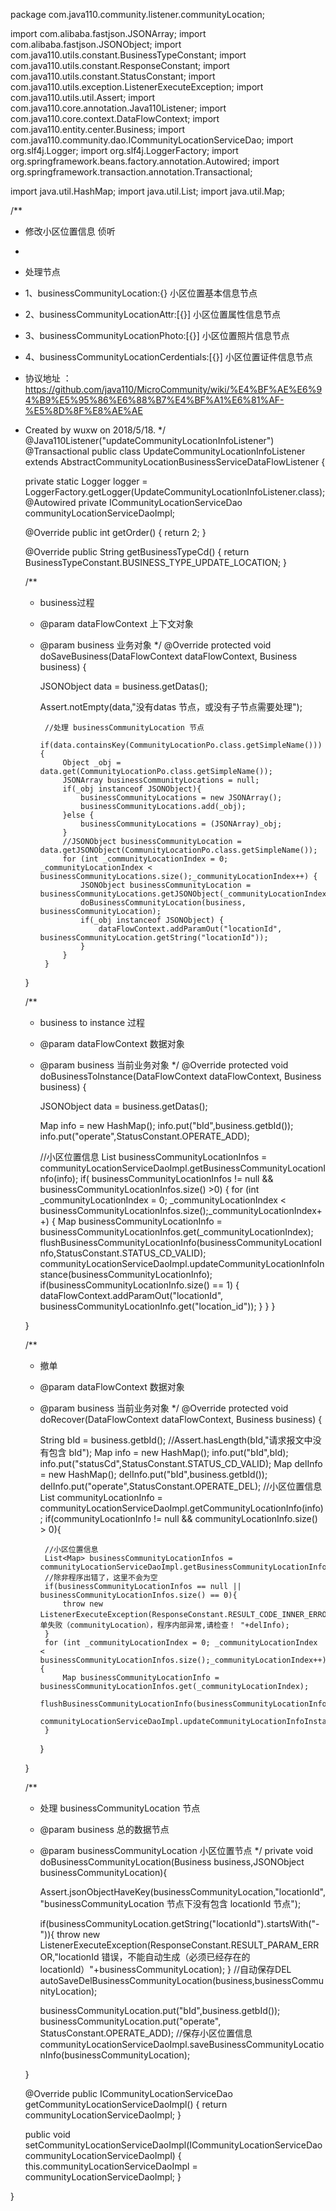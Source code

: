package com.java110.community.listener.communityLocation;

import com.alibaba.fastjson.JSONArray;
import com.alibaba.fastjson.JSONObject;
import com.java110.utils.constant.BusinessTypeConstant;
import com.java110.utils.constant.ResponseConstant;
import com.java110.utils.constant.StatusConstant;
import com.java110.utils.exception.ListenerExecuteException;
import com.java110.utils.util.Assert;
import com.java110.core.annotation.Java110Listener;
import com.java110.core.context.DataFlowContext;
import com.java110.entity.center.Business;
import com.java110.community.dao.ICommunityLocationServiceDao;
import org.slf4j.Logger;
import org.slf4j.LoggerFactory;
import org.springframework.beans.factory.annotation.Autowired;
import org.springframework.transaction.annotation.Transactional;

import java.util.HashMap;
import java.util.List;
import java.util.Map;

/**
 * 修改小区位置信息 侦听
 *
 * 处理节点
 * 1、businessCommunityLocation:{} 小区位置基本信息节点
 * 2、businessCommunityLocationAttr:[{}] 小区位置属性信息节点
 * 3、businessCommunityLocationPhoto:[{}] 小区位置照片信息节点
 * 4、businessCommunityLocationCerdentials:[{}] 小区位置证件信息节点
 * 协议地址 ：https://github.com/java110/MicroCommunity/wiki/%E4%BF%AE%E6%94%B9%E5%95%86%E6%88%B7%E4%BF%A1%E6%81%AF-%E5%8D%8F%E8%AE%AE
 * Created by wuxw on 2018/5/18.
 */
@Java110Listener("updateCommunityLocationInfoListener")
@Transactional
public class UpdateCommunityLocationInfoListener extends AbstractCommunityLocationBusinessServiceDataFlowListener {

    private static Logger logger = LoggerFactory.getLogger(UpdateCommunityLocationInfoListener.class);
    @Autowired
    private ICommunityLocationServiceDao communityLocationServiceDaoImpl;

    @Override
    public int getOrder() {
        return 2;
    }

    @Override
    public String getBusinessTypeCd() {
        return BusinessTypeConstant.BUSINESS_TYPE_UPDATE_LOCATION;
    }

    /**
     * business过程
     * @param dataFlowContext 上下文对象
     * @param business 业务对象
     */
    @Override
    protected void doSaveBusiness(DataFlowContext dataFlowContext, Business business) {

        JSONObject data = business.getDatas();

        Assert.notEmpty(data,"没有datas 节点，或没有子节点需要处理");


            //处理 businessCommunityLocation 节点
            if(data.containsKey(CommunityLocationPo.class.getSimpleName())){
                Object _obj = data.get(CommunityLocationPo.class.getSimpleName());
                JSONArray businessCommunityLocations = null;
                if(_obj instanceof JSONObject){
                    businessCommunityLocations = new JSONArray();
                    businessCommunityLocations.add(_obj);
                }else {
                    businessCommunityLocations = (JSONArray)_obj;
                }
                //JSONObject businessCommunityLocation = data.getJSONObject(CommunityLocationPo.class.getSimpleName());
                for (int _communityLocationIndex = 0; _communityLocationIndex < businessCommunityLocations.size();_communityLocationIndex++) {
                    JSONObject businessCommunityLocation = businessCommunityLocations.getJSONObject(_communityLocationIndex);
                    doBusinessCommunityLocation(business, businessCommunityLocation);
                    if(_obj instanceof JSONObject) {
                        dataFlowContext.addParamOut("locationId", businessCommunityLocation.getString("locationId"));
                    }
                }
            }
    }


    /**
     * business to instance 过程
     * @param dataFlowContext 数据对象
     * @param business 当前业务对象
     */
    @Override
    protected void doBusinessToInstance(DataFlowContext dataFlowContext, Business business) {

        JSONObject data = business.getDatas();

        Map info = new HashMap();
        info.put("bId",business.getbId());
        info.put("operate",StatusConstant.OPERATE_ADD);

        //小区位置信息
        List<Map> businessCommunityLocationInfos = communityLocationServiceDaoImpl.getBusinessCommunityLocationInfo(info);
        if( businessCommunityLocationInfos != null && businessCommunityLocationInfos.size() >0) {
            for (int _communityLocationIndex = 0; _communityLocationIndex < businessCommunityLocationInfos.size();_communityLocationIndex++) {
                Map businessCommunityLocationInfo = businessCommunityLocationInfos.get(_communityLocationIndex);
                flushBusinessCommunityLocationInfo(businessCommunityLocationInfo,StatusConstant.STATUS_CD_VALID);
                communityLocationServiceDaoImpl.updateCommunityLocationInfoInstance(businessCommunityLocationInfo);
                if(businessCommunityLocationInfo.size() == 1) {
                    dataFlowContext.addParamOut("locationId", businessCommunityLocationInfo.get("location_id"));
                }
            }
        }

    }

    /**
     * 撤单
     * @param dataFlowContext 数据对象
     * @param business 当前业务对象
     */
    @Override
    protected void doRecover(DataFlowContext dataFlowContext, Business business) {

        String bId = business.getbId();
        //Assert.hasLength(bId,"请求报文中没有包含 bId");
        Map info = new HashMap();
        info.put("bId",bId);
        info.put("statusCd",StatusConstant.STATUS_CD_VALID);
        Map delInfo = new HashMap();
        delInfo.put("bId",business.getbId());
        delInfo.put("operate",StatusConstant.OPERATE_DEL);
        //小区位置信息
        List<Map> communityLocationInfo = communityLocationServiceDaoImpl.getCommunityLocationInfo(info);
        if(communityLocationInfo != null && communityLocationInfo.size() > 0){

            //小区位置信息
            List<Map> businessCommunityLocationInfos = communityLocationServiceDaoImpl.getBusinessCommunityLocationInfo(delInfo);
            //除非程序出错了，这里不会为空
            if(businessCommunityLocationInfos == null || businessCommunityLocationInfos.size() == 0){
                throw new ListenerExecuteException(ResponseConstant.RESULT_CODE_INNER_ERROR,"撤单失败（communityLocation），程序内部异常,请检查！ "+delInfo);
            }
            for (int _communityLocationIndex = 0; _communityLocationIndex < businessCommunityLocationInfos.size();_communityLocationIndex++) {
                Map businessCommunityLocationInfo = businessCommunityLocationInfos.get(_communityLocationIndex);
                flushBusinessCommunityLocationInfo(businessCommunityLocationInfo,StatusConstant.STATUS_CD_VALID);
                communityLocationServiceDaoImpl.updateCommunityLocationInfoInstance(businessCommunityLocationInfo);
            }
        }

    }



    /**
     * 处理 businessCommunityLocation 节点
     * @param business 总的数据节点
     * @param businessCommunityLocation 小区位置节点
     */
    private void doBusinessCommunityLocation(Business business,JSONObject businessCommunityLocation){

        Assert.jsonObjectHaveKey(businessCommunityLocation,"locationId","businessCommunityLocation 节点下没有包含 locationId 节点");

        if(businessCommunityLocation.getString("locationId").startsWith("-")){
            throw new ListenerExecuteException(ResponseConstant.RESULT_PARAM_ERROR,"locationId 错误，不能自动生成（必须已经存在的locationId）"+businessCommunityLocation);
        }
        //自动保存DEL
        autoSaveDelBusinessCommunityLocation(business,businessCommunityLocation);

        businessCommunityLocation.put("bId",business.getbId());
        businessCommunityLocation.put("operate", StatusConstant.OPERATE_ADD);
        //保存小区位置信息
        communityLocationServiceDaoImpl.saveBusinessCommunityLocationInfo(businessCommunityLocation);

    }



    @Override
    public ICommunityLocationServiceDao getCommunityLocationServiceDaoImpl() {
        return communityLocationServiceDaoImpl;
    }

    public void setCommunityLocationServiceDaoImpl(ICommunityLocationServiceDao communityLocationServiceDaoImpl) {
        this.communityLocationServiceDaoImpl = communityLocationServiceDaoImpl;
    }



}
